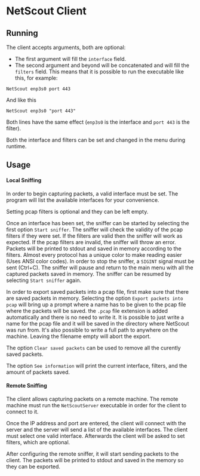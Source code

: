 # NetScout Client

## Running

The client accepts arguments, both are optional:

- The first argument will fill the `interface` field.
- The second argument and beyond will be concatenated and will fill the `filters` field.
This means that it is possible to run the executable like this, for example:
```
NetScout enp3s0 port 443
```
And like this
```
NetScout enp3s0 "port 443"
```
Both lines have the same effect (`enp3s0` is the interface and `port 443` is the filter).

Both the interface and filters can be set and changed in the menu during runtime.

## Usage

#### Local Sniffing

In order to begin capturing packets, a valid interface must be set. The program will list the available interfaces for your convenience.

Setting pcap filters is optional and they can be left empty.

Once an interface has been set, the sniffer can be started by selecting the first option `Start sniffer`. The sniffer will check the validity of the pcap filters if they were set. If the filters are valid then the sniffer will work as expected. If the pcap filters are invalid, the sniffer will throw an error. Packets will be printed to stdout and saved in memory according to the filters. Almost every protocol has a unique color to make reading easier (Uses ANSI color codes). In order to stop the sniffer, a `SIGINT` signal must be sent (Ctrl+C). The sniffer will pause and return to the main menu with all the captured packets saved in memory. The sniffer can be resumed by selecting `Start sniffer` again.

In order to export saved packets into a pcap file, first make sure that there are saved packets in memory. Selecting the option `Export packets into pcap` will bring up a prompt where a name has to be given to the pcap file where the packets will be saved. the `.pcap` file extension is added automatically and there is no need to write it. It is possible to just write a name for the pcap file and it will be saved in the directory where NetScout was run from. It's also possible to write a full path to anywhere on the machine. Leaving the filename empty will abort the export.

The option `Clear saved packets` can be used to remove all the curently saved packets.

The option `See information` will print the current interface, filters, and the amount of packets saved.

#### Remote Sniffing

The client allows capturing packets on a remote machine. The remote machine must run the `NetScoutServer` executable in order for the client to connect to it.

Once the IP address and port are entered, the client will connect with the server and the server will send a list of the available interfaces. The client must select one valid interface. Afterwards the client will be asked to set filters, which are optional.

After configuring the remote sniffer, it will start sending packets to the client. The packets will be printed to stdout and saved in the memory so they can be exported.
